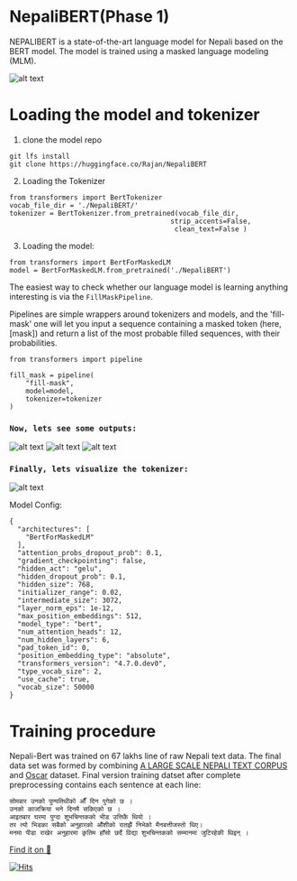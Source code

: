

# NepaliBERT(Phase 1) 
NEPALIBERT is a state-of-the-art language model for Nepali based on the BERT model. The model is trained using a masked language modeling (MLM). 


![alt text](1.png "Nepali Bert")


# Loading the model and tokenizer 
1. clone the model repo 
```
git lfs install
git clone https://huggingface.co/Rajan/NepaliBERT
```
2. Loading the Tokenizer 
```
from transformers import BertTokenizer
vocab_file_dir = './NepaliBERT/' 
tokenizer = BertTokenizer.from_pretrained(vocab_file_dir,
                                        strip_accents=False,
                                         clean_text=False )
```
3. Loading the model:
```
from transformers import BertForMaskedLM
model = BertForMaskedLM.from_pretrained('./NepaliBERT')
```

The easiest way to check whether our language model is learning anything interesting is via the ```FillMaskPipeline```.

Pipelines are simple wrappers around tokenizers and models, and the 'fill-mask' one will let you input a sequence containing a masked token (here, [mask]) and return a list of the most probable filled sequences, with their probabilities.

```
from transformers import pipeline

fill_mask = pipeline(
    "fill-mask",
    model=model,
    tokenizer=tokenizer
)
```
### ```Now, lets see some outputs: ```

![alt text](1o.png "Output1")
![alt text](2o.png "Output2")
![alt text](3o.png "Output3")

### ```Finally, lets visualize the tokenizer: ```
![alt text](4o.png "Output1")

Model Config: 
```
{
  "architectures": [
    "BertForMaskedLM"
  ],
  "attention_probs_dropout_prob": 0.1,
  "gradient_checkpointing": false,
  "hidden_act": "gelu",
  "hidden_dropout_prob": 0.1,
  "hidden_size": 768,
  "initializer_range": 0.02,
  "intermediate_size": 3072,
  "layer_norm_eps": 1e-12,
  "max_position_embeddings": 512,
  "model_type": "bert",
  "num_attention_heads": 12,
  "num_hidden_layers": 6,
  "pad_token_id": 0,
  "position_embedding_type": "absolute",
  "transformers_version": "4.7.0.dev0",
  "type_vocab_size": 2,
  "use_cache": true,
  "vocab_size": 50000
}
```


# Training procedure

Nepali-Bert was trained on 67 lakhs line of raw Nepali text data. The final data set was formed by combining [A LARGE SCALE NEPALI TEXT CORPUS](https://ieee-dataport.org/open-access/large-scale-nepali-text-corpus) and [Oscar](https://oscar-corpus.com/) dataset. 
Final version training datset after complete preprocessing contains each sentence at each line:

```
सोमबार उनको पुण्यतिथीको औँ दिन पुगेको छ ।
उनको काजक्रिया भने दिनमै सकिएको छ ।
आइतबार घरमा पुग्दा शुभचिन्तकको भीड उत्तिकै थियो ।
तर त्यो भिडका सबैको अनुहारको औंशीको रातझैं निभेको मैनबत्तीजस्तो थिए।
मनमा पीडा राखेर अनुहारमा कृतिम हाँसो छर्दै विद्या शुभचिन्तकको सम्मानमा जुटिरहेकी थिइन् ।

```
[Find it on 🤗](https://huggingface.co/Rajan/NepaliBERT)

[![Hits](https://hits.seeyoufarm.com/api/count/incr/badge.svg?url=https%3A%2F%2Fgithub.com%2FR4j4n%2FNepaliBERT&count_bg=%2379C83D&title_bg=%23C6E287&icon=angellist.svg&icon_color=%23BA2424&title=HITS%3A+&edge_flat=true)](https://hits.seeyoufarm.com)
